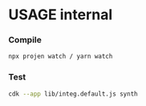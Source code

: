 # USAGE internal

### Compile

```sh
npx projen watch / yarn watch
```

### Test

```sh
cdk --app lib/integ.default.js synth
```
